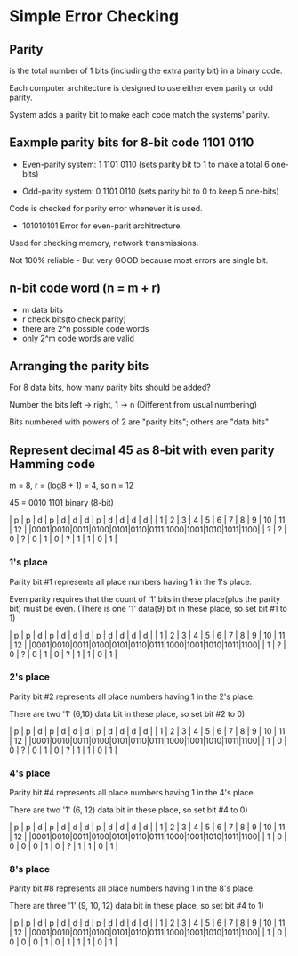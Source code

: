 # Simple Error Checking

## Parity 
is the total number of 1 bits (including the extra parity bit) in a binary code.

Each computer architecture is designed to use either even parity or odd parity.

System adds a parity bit to make each code match the systems' parity.

## Eaxmple parity bits for 8-bit code 1101 0110

- Even-parity system: 1 1101 0110 (sets parity bit to 1 to make a total 6 one-bits)

- Odd-parity system: 0 1101 0110 (sets parity bit to 0 to keep 5 one-bits)

Code is checked for parity error whenever it is used.

- 101010101 Error for even-parit architrecture.

Used for checking memory, network transmissions.

Not 100% reliable - But very GOOD because most errors are single bit.

## n-bit code word (n = m + r)
- m data bits
- r check bits(to check parity)
- there are 2^n possible code words
- only 2^m code words are valid

## Arranging the parity bits
For 8 data bits, how many parity bits should be added?

Number the bits left -> right, 1 -> n (Different from usual numbering)

Bits numbered with powers of 2 are "parity bits"; others are "data bits"

## Represent decimal 45 as 8-bit with even parity Hamming code

m = 8, 
r = (log8 + 1) = 4,
so n = 12

45 = 0010 1101 binary (8-bit)

| p  | p  | d  | p  | d  | d  | d  | p  | d  | d  | d  | d  |
| 1  | 2  | 3  | 4  | 5  | 6  | 7  | 8  | 9  | 10 | 11 | 12 |
|0001|0010|0011|0100|0101|0110|0111|1000|1001|1010|1011|1100|
| ?  |  ? |  0 |  ? |  0 |  1 |  0 |  ? |  1 |  1 |  0 |  1 |

### 1's place

Parity bit #1 represents all place numbers having 1 in the 1's place.

Even parity requires that the count of '1' bits in these place(plus the parity bit) must be even. (There is one '1' data(9) bit in these place, so set bit #1 to 1)

| p  | p  | d  | p  | d  | d  | d  | p  | d  | d  | d  | d  |
| 1  | 2  | 3  | 4  | 5  | 6  | 7  | 8  | 9  | 10 | 11 | 12 |
|0001|0010|0011|0100|0101|0110|0111|1000|1001|1010|1011|1100|
|  1 |  ? |  0 |  ? |  0 |  1 |  0 |  ? |  1 |  1 |  0 |  1 |

### 2's place

Parity bit #2 represents all place numbers having 1 in the 2's place.

There are two '1' (6,10) data bit in these place, so set bit #2 to 0)

| p  | p  | d  | p  | d  | d  | d  | p  | d  | d  | d  | d  |
| 1  | 2  | 3  | 4  | 5  | 6  | 7  | 8  | 9  | 10 | 11 | 12 |
|0001|0010|0011|0100|0101|0110|0111|1000|1001|1010|1011|1100|
|  1 |  0 |  0 |  ? |  0 |  1 |  0 |  ? |  1 |  1 |  0 |  1 |

### 4's place

Parity bit #4 represents all place numbers having 1 in the 4's place.

There are two '1' (6, 12) data bit in these place, so set bit #4 to 0)

| p  | p  | d  | p  | d  | d  | d  | p  | d  | d  | d  | d  |
| 1  | 2  | 3  | 4  | 5  | 6  | 7  | 8  | 9  | 10 | 11 | 12 |
|0001|0010|0011|0100|0101|0110|0111|1000|1001|1010|1011|1100|
|  1 |  0 |  0 |  0 |  0 |  1 |  0 |  ? |  1 |  1 |  0 |  1 |


### 8's place

Parity bit #8 represents all place numbers having 1 in the 8's place.

There are three '1' (9, 10, 12) data bit in these place, so set bit #4 to 1)

| p  | p  | d  | p  | d  | d  | d  | p  | d  | d  | d  | d  |
| 1  | 2  | 3  | 4  | 5  | 6  | 7  | 8  | 9  | 10 | 11 | 12 |
|0001|0010|0011|0100|0101|0110|0111|1000|1001|1010|1011|1100|
|  1 |  0 |  0 |  0 |  0 |  1 |  0 | 1  |  1 |  1 |  0 |  1 |